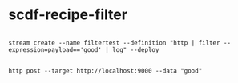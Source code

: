 # scdf-recipe-filter

```shell

stream create --name filtertest --definition "http | filter --expression=payload=='good' | log" --deploy

```

```shell

http post --target http://localhost:9000 --data "good"

```
